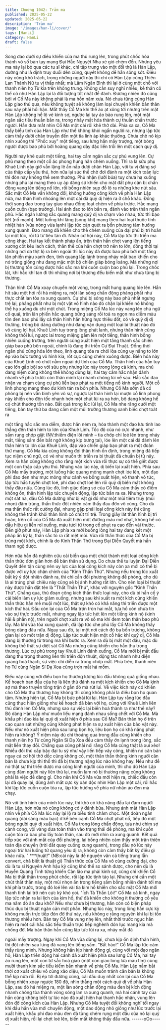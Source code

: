 ```yaml
---
title: Chương 1042: Trảm ma
published: 2025-05-22
updated: 2025-05-22
description: 'Trảm ma'
image: '/images/han-li/cover/'
tags: [HanLi]
category: HanLi
draft: false
---
```


Song đao dưới sự điều khiển của ma thủ rung lên, trong phút
chốc hóa thành vô số bàn tay mang Đại Hắc Nguyệt Nha xé gió
chém đến.
Nhưng yêu ma này lại bỏ qua các tu sĩ khác, chỉ tập trung vào
một đối thủ là Hàn Lập, dường như là định truy đuổi đến cùng,
quyết không để hắn sống sót.
Điều này cũng khó trách, trong những người này thì chỉ có Hàn
Lập cùng Thiên Lan Thánh Nữ tu vị thấp nhất; mà Lâm Ngân Bình
thì lại ở cùng một chỗ với thanh niên họ Từ kia trên không trung.
Không cần suy nghĩ nhiều, kẻ thân cô thế cô như Hàn Lập lại là
đối tượng tốt nhất để đánh.
Đương nhiên đó cũng bởi vì Cổ Ma này không phải là ma hồn
năm xưa. Nó chưa từng cùng Hàn Lập giao thủ qua, nếu không
tuyệt sẽ không làm loại chuyện khiến bản thân sau này phải hối
hận.
Mắt thấy Cổ Ma khí thế ào ạt xông tới nhưng trên mặt Hàn Lập
không hề lộ vẻ kinh sợ, ngược lại tay áo bào rung lên, một mặt
ngân sắc tiểu thuẫn bắn ra, trong nháy mắt hóa thành cự thuẫn
chắn trước người.
Hắn đưa mắt nhìn Cổ Ma một cái rồi khẽ thở dài.
Phía xa xa, Cổ Ma thấy biểu tình của Hàn Lập như thế không khỏi
ngẩn người ra, nhưng lập tức cảm thấy dưới chân truyền đến một
tia linh áp khác thường.
Chưa chờ nó kịp nhìn xuống thì "Phốc xuy" một tiếng, sau lưng
hắn mấy trượng, một bóng người được bao phủ bởi hoàng quang
dày đặc liền trồi lên một cách quỷ dị.

Người này khẽ quát một tiếng, hai tay cầm ngân sắc cự phủ vung
lên. Cự phủ mang theo một cỗ ác phong hung hãn chém xuống.
Thì ra là sửu phụ Khuê Linh nãy giờ vẫn lặng lẽ ẩn nấp dưới chân
Hàn Lập, với tu vị đáng sợ của thập cấp yêu thú, hơn nữa lại súc
thế chờ đơi đánh ra một kích toàn lực thì đòn này không thể xem
thường.
Phủ nhận (lưỡi búa) tuy chưa hạ xuống nhưng phủ lại mang theo
uy áp đáng sợ khiến cho mặt đất phụ cận bị chấn động vang lên
tiếng nổ lớn, rồi bỗng nhiên sụp đổ lộ ra những khe nứt sâu.
Sắc mặt Cổ Ma vẫn không đổi, không hướng công kích về phía
Hàn Lập nữa, ma thân hình nhoáng lên một cái đã quỷ dị hiện ra
ở chỗ khác. Đồng thời song đao trong tay giao nhau đồng loạt
chém về phía trước.
Hắc mang cuồn cuộn (bạo trướng). Hai ánh đao to lớn bắn ra,
đánh vào trên thân ngân phủ.
Hắc ngân lưỡng sắc quang mang quỷ dị va chạm vào nhau, tức
thì bạo liệt (nổ mạnh).
Một luồng khí lãng (sóng khí) mang theo hai loại thuộc tính nhiệt
hàn (vừa nóng vừa lạnh) lập tức càn quét ra bốn phương tám
hướng xung quanh. Đao mang đã khiến cho thế chém xuống của
đại phủ bị trì hoãn lại một lúc, rồi từ từ tiêu tán đi.
Nhân cơ hội này, Cổ Ma lập tức thi triển ma công khác. Hai tay
kết thành pháp ấn, trên thân hắn chợt vang lên tiếng xương cốt
kêu lach cách, thân thể của hắn chợt trở nên to lớn, đồng thời tại
những nơi da thịt lộ ra bên ngoài thì lúc này đã được bao phủ bởi
một tầng lân phiến màu xanh đen, tinh quang lấp lánh trong nháy
mắt bao khiến cho nó trông giống như đang mặc một bộ chiến
giáp bóng loáng.
Mà những nơi bị thương tổn cũng được hắc sắc ma khí cuồn
cuộn bao phủ lại. Trong chốc lát, khi hắc khí tan đi thì những nơi
bị thương đều biến mất như chưa từng bị thương.

Thân hình Cổ Ma xoay chuyển một vòng, trong mắt hung quang
lóe lên. Hắn hít sâu một hơi rồi há miệng ra, một làn sóng chấn
động phảng phất như thực chất lan tỏa ra xung quanh. Cự phủ bị
sóng này bao phủ nhất ngưng trệ lại, phảng phất như bị một vật
vô hình nào đó chặn lại khiến nó không thể hạ xuống dù chỉ một
chút.
Trong miệng Cổ Ma lúc này vang lên chú ngữ cổ quái, trên lân
phiến hắc quang bừng sáng rồi toả ra ngọn ma diễm màu tím đen
bao phủ lấy cả thân hình hắn hừng hực thiêu đốt, có vẻ quỷ dị dị
thường, trông bộ dáng dường như đang vận dụng một loại bí
thuật nào đó vô cùng lợi hại.
Khuê Linh tuy trong lòng phát lanh, nhưng thân hình cũng không
thối lui, ngược lai trong miệng gầm lên một tiếng, thân hình bỗng
nhiên cuồng trướng, trên người cũng xuất hiện một tầng thanh
sắc chiến giáp bao phủ bên ngoài, chính là đang thi triển Cự Đại
Thuật.
Đồng thời ngân phủ cũng hóa lớn theo, linh quang tỏa ra chói lòa
cùng uy năng to lớn ép vào bức tường vô hình kia, rốt cục cũng
chém xuống được.
Biến hóa này của Khuê Linh có chút nằm ngoài dự tính của Cổ
Ma. Thân hình của hắn tuy cao lớn gấp bội so với sửu phụ nhưng
lúc này trong lòng cả kinh, ma chú đang niệm cũng không thể
không dừng lại, hai tay cầm hắc nhận đánh nhanh vể phía trước
còn thân mình lại nhanh chóng lùi về sau.
Hắc sắc đao nhận va chạm cùng cự phủ liền bạo phát ra một
tiếng nổ kinh người. Một cỗ linh phong mang theo dư kình tán ra
bốn phía. Nhưng Cổ Ma
sớm đã có phòng bị nên vẫn bình yên vô sự, ngược lại thân hình
lại mượn cỗ linh phong này khiến cho độn tốc nhanh hơn một
chút lùi ra xa hơn, bộ dang không hề có chút thương tổn nào.
Bất quá trong lúc lùi lại, Cổ Ma nhe răng cười một tiếng, bàn tay
thứ ba đang cầm một mũi trường thương xanh biếc chợt toát ra

một tầng hắc sắc ma diễm, được hắn ném ra, hóa thành một đạo
lưu tinh lao thẳng đến thân hình to lơn của Khuê Linh.
Tốc độ của nó cực nhanh, như sấm rung chớp giật (NV:thiểm
điện lôi minh – tia chớp chỉ loé lên trong nháy mắt, tiếng sấm đến
bất ngờ không kịp bưng tai), lóe lên một cái đã đánh lên thân hình
to lớn của Khuê Linh, đập vào chiến giáp bạo phát ra một đoàn
thứ mang.
Cổ Ma kia cũng không đợi thân hình ổn định, trong miệng đã tiếp
tục niệm chú ngữ, có vẻ như muốn thi triển ra bí thuật đã chuẩn bị
từ nãy. Xem ra hắn cũng không cho rằng một kích vừa rồi thực sự
có thể giết được một con thập cấp yêu thú.
Nhưng vào lúc này, dị biến lại xuất hiện.
Phía sau Cổ Ma mấy trượng, một luồng hắc quang mỏng manh
chợt lóe lên, một đạo phi đao đen như mực mỏng như cánh ve
bỗng xuất hiện, vô thanh vô tức, lập tức hắc tuyến chợt loé, phi
đao chợt loé lên rồi quỷ dị biến mất không thấy đâu nữa.
Cùng lúc đó, linh giác đáng sợ của Cổ Ma cảm thấy có điểm
không ổn, thân hình lập tức chuyển động, lập tức bắn ra xa.
Nhưng trong một sát na, đầu Cổ Ma dường như bị vật gì đó như
một mũi tiêm truỳ (mũi nhọn) đâm trúng, thần thức đột nhiên cảm
thấy đau đớn vô cùng.
Cho dù ma thần thức rất cường đại, nhưng gặp phải loại công
kích này thì cũng không thể tránh khỏi thân hình có chút trì trệ.
Trong giây lát thân hình bị trì hoãn, trên cổ của Cổ Ma đã xuất
hiện một đường máu mờ nhạt, không hề có dấu hiệu gì liền rơi
xuống, máu tươi từ trong cổ phụt ra cao đến vài thước.
Đến giờ phút này, Hàn Lập phía xa mới buông lỏng hai tay đang
kết một pháp ấn kỳ lạ, thần sắc tỏ ra rất mệt mỏi.
Vừa rồi thần thức của Cổ Ma bị trúng một kích, chính là do Kinh
Thần Thứ trong Đại Diễn Quyết mà hắn tham ngộ được.

Hơn nữa hắn đã nghiên cứu cải biến qua một chút thành một loại
công kích thần thức đơn giản hơn để bản thân sử dụng.
Do chưa thể tu luyện Đại Diễn Quyết đến tận cùng nên uy lực của
loại công kích này còn xa mới có thể bì được với uy lực chân
chính của "Kinh Thần Thứ". Nhưng nếu trong lúc xuất bất kỳ ý đột
nhiên đánh ra, thì chỉ cần đối phương không đề phòng, cho dù là
ai trúng phải chiêu này cũng sẽ bị ảnh hưởng rất lớn. Cho nên
loại bí thuật này được hắn đặt tên là "Thất Thần Thứ", khác với
nguyên gốc "Kinh Thần Thứ".
Chẳng qua, thủ đoạn công kích thần thức loại này, cho dù bi hắn
cố ý cải biến làm uy lực giảm xuống, nhưng sau khi xuất ra một
kích cũng khiến thần thức hắn mê muội một lúc, thật sự khó có
khả năng thi triển được một kích thứ hai.
Đầu còn lại của Cổ Ma trợn tròn hai mắt, tựa hồ còn chưa tin vào
sự thực trước mắt, nhưng ngay lập tức hét lên một tiếng kinh nộ
(kinh hãi & phẫn nộ), trên người chợt xuất ra vô số ma khí đem
toàn thân bao phủ lấy.
Ma khí vừa tỏa xung quanh, đã lập tức che phủ lấy Cổ Ma không
thấy bóng dáng đâu nữa.
Ngay sau đó, tại một nơi cách đó ba bốn trượng, không gian lại
có môt trận dị động.
Lập tức xuất hiện một cỗ hắc khí quỷ dị, Cổ Ma đang bị thương từ
trong ma khí bước ra. Xem ra dù bị mất một đầu, mặc dù không
thể thật sự diệt sát Cổ Ma nhưng cũng khiến cho hắn thụ trọng
thương.
Lúc cự phủ trong tay Khuê Linh đánh xuống, Cổ Ma mới bị mất
đầu đang thụ trọng thương liền thi triển độn thuật, động tác nhanh
như điện quang hoả thạch, sự việc chỉ diễn ra trong chớp mắt.
Phía trên, thanh niên họ Từ cùng Ngân Sí Dạ Xoa cũng trợn mắt
há mồm.

Điều này cùng với điều bọn họ thương lượng lúc đầu không quá
giống nhau. Kế hoạch ban đầu của họ là liên thủ đánh ra một kích
khiến cho Cổ Ma kinh sợ mà theo truyền tống trận ở gần đó mà
rút lui.
Về việc kích này có khiến cho Cổ Ma thụ thương hay không thì
cũng không phải là điều bọn họ quan tâm.
Nhưng hiện tại, Cổ Ma bị bức phải lùi lại. Hàn Lập tuy rằng lúc
đầu cũng thực hiện giống như kế hoạch đã bàn với họ, cùng với
Khuê Linh liên thủ đánh lén Cổ Ma, nhưng sao sự việc lại biến
hoá thành ra như thế này?
Bộ dáng Hàn Lập như muốn liều mạng đánh nhau sống chết với
Cổ Ma. Mà khẩu phi đao kia lại quỷ dị xuất hiện ở phía sau Cổ
Ma? Bản thân họ ở trên cao quan sát những cũng không phát
hiện ra sự xuất hiện của bảo vật này.
Nếu như nó xuất hiện phía sau lưng bọn họ, liệu bọn họ có khả
năng phát hiện ra không?
Ý niệm này dù chỉ thoáng qua trong đầu cũng khiến cho thanh
niên họ Từ cùng Ngân Sí Dạ Xoa đều cảm thấy ớn lạnh trong
lòng, sắc mặt liền thay đổi.
Chẳng qua cũng phải nói rằng Cổ Ma cũng thật là xui xẻo!
Nhiều đối thủ cấp bậc đại tu sỹ như vậy liến tiếp vây công, khiến
nó căn bản ngay cả cơ hội thở dốc cũng không có, một thân thần
thông kinh người căn bản là chưa kịp thi thố thì đã bị thương
nặng lúc nào không hay. Nếu như để nó thật sự thi triển được ma
công kinh người của mình, thì cho dù Hàn Lập cùng đám người
này liên thủ lại, muốn làm nó bị thương nặng cũng không phải là
việc dễ dàng gì.
Cho nên khi Cổ Ma vừa mới hiện ra, chiếc đầu còn lại đã quay lại,
dùng ánh mắt cực kỳ oán độc nhìn Hàn Lập một cái, rồi hắc khí
lập tức cuồn cuộn tỏa ra, lập tức hướng về phía nữ nhân áo đen
mà chạy.

Nó với tinh hình của mình lúc này, thì khó có khả năng đấu lại
đám người Hàn Lập, hơn nữa nó cũng không có ý đánh bừa.
Nhưng ánh mắt Hàn Lập nhìn về phía Cổ Ma lúc này lại lộ ra biểu
tình châm chọc.
Một đoàn ngân quang (dải sáng màu bạc) ở kế bên cạnh Cổ Ma
chợt phát nổ, tiếp đó một bóng người quỷ dị xuất hiện.
Cổ Ma trong lòng chấn động, tựa như chim sợ cành cong, vội
vàng đưa toàn thân vào trạng thái đề phòng, ma khí cuồn cuộn
tỏa ra bao phủ lấy toàn thân, sau đó mới nhìn ra xung quanh. Kết
quả tiếp xúc với ánh mắt của đối phương, lại bổng nhiên cảm
thấy một trận thiên toàn địa chuyển (trời đất quay cuồng xung
quanh), trong đầu nó lúc này ngoại trừ hai luồng tử quang yêu dị
ra, không còn cảm thấy bất kỳ điều gì khác nữa.
" ***thuật!" (NB:cái này là để nguyên văn cả tiếng trung lẫn
convert, chả biết là thuật gì)
Thần thức của Cổ Ma vô cùng cường đại, cho dù là tu sĩ Nguyên
Anh hậu kỳ cũng khó thể so sánh được, cho nên dù là Huyễn
Quang Tinh từng khiến Càn lão ma phải kinh sợ, cũng chỉ khiến
Cổ Ma bị thất thần trong phút chốc, rồi lập tức tỉnh táo lại.
Nhưng chỉ cần một chút thất thần này, một mũi nhọn ẩn trong
tiếng sấm bỗng nhiên đánh tới ma khí phía trước, trong đó loé lên
vài tia kim hồ khiến cho sắc mặt Cổ Ma mới thanh tỉnh lại trở nên
cực kỳ khó coi.
"Ích Tà Thần Lôi!" Cổ Ma cả kinh, ngay lập tức nhận ra lai lịch của
kim hồ, thứ đã khiến cho không ít thượng cổ yêu ma năm đó ăn
đau khổ? Nếu như chưa bị thương, hắn còn có biện pháp thúc
dục bí thuật ngăn cản một phần. Nhưng lúc này, trong lòng hắn
cực kỳ không muốn trực tiếp đón đỡ thứ này, nếu không e rằng
nguyên khí lại bị tổn thương nhiều hơn.
Bàn tay Cổ Ma vung nhẹ lên, nhất thời trước ngực hắn hiện ra
môt cái hắc sắc tiểu thuẫn trực tiếp nghênh đón lục mang kia mà
chống đỡ. Mà bản thân hắn cũng lập tức lùi ra xa, nháy mắt đã

ngoài mấy trượng.
Ngay khi Cổ Ma vừa dừng lại, chưa kịp ổn định thân hình, thì đột
nhiên sau lưng đã vang lên tiếng sấm.
"Bất hảo!" Cổ Ma lập tức cảm thấy rùng mình. Nhưng không hắn
kịp hành động gì, cùng với một đạo ngân hồ, Hàn Lập triển động
hai cánh đã xuất hiện phía sau lưng Cổ Ma, hai tay áo rung lên,
một con tử sắc hoả giao (một con giao long lửa màu tím) cùng
mười thanh kim sắc tiểu kiếm bắn nhanh về phía Cổ Ma.
Hàn Lập nắm bắt thời cơ xuất chiêu vô cùng xảo diệu, Cổ Ma
muốn tránh căn bản là không thể kịp nữa rồi.
Bị ép tới đường cùng, cái đầu duy nhất còn lại của Cổ Ma bỗng
nhiên xoay ngược 180 độ, nhìn thẳng một cách quỷ dị về phía
Hàn Lập, sau đó há miệng ra, một làn sóng chấn động màu đen bị
kích động nhanh chóng tỏa thành vòng sóng lan ra xung quanh,
mà hai cánh tay của hắn cũng không biết tự lúc nào đã xuất hiện
hai thanh hắc nhận, vung lên đón đỡ công kích của Hàn Lập.
Nhưng Cổ Ma tuyệt đối không nghĩ tới ngay khi đầu hắn vừa mới
chuyển động, một dao động nhỏ giống như lúc trước lại xuất hiện,
khẩu phi đao màu đen đã từng chém rụng một đầu của nó lại quỷ
dị xuất hiện, rồi lại chợt loé lên, biến mất không thấy đấu nữa.
------oOo------
